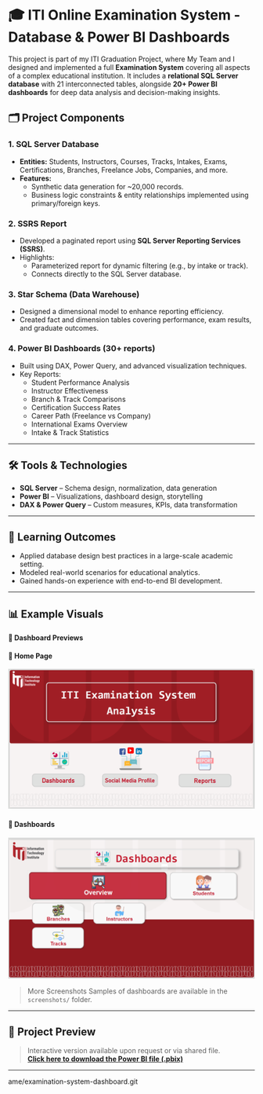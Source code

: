 # 
# 🎓 ITI Online Examination System -  Database & Power BI Dashboards

This project is part of my ITI Graduation Project, where My Team and I designed and implemented a full **Examination System** covering all aspects of a complex educational institution. It includes a **relational SQL Server database** with 21 interconnected tables, alongside **20+ Power BI dashboards** for deep data analysis and decision-making insights.


## 🗂️ Project Components

### 1. **SQL Server Database**
- **Entities:** Students, Instructors, Courses, Tracks, Intakes, Exams, Certifications, Branches, Freelance Jobs, Companies, and more.
- **Features:**
  - Synthetic data generation for ~20,000 records.
  - Business logic constraints & entity relationships implemented using primary/foreign keys.

### 2. **SSRS Report**
- Developed a paginated report using **SQL Server Reporting Services (SSRS)**.
- Highlights:
  - Parameterized report for dynamic filtering (e.g., by intake or track).
  - Connects directly to the SQL Server database.

### 3. **Star Schema (Data Warehouse)**
- Designed a dimensional model to enhance reporting efficiency.
- Created fact and dimension tables covering performance, exam results, and graduate outcomes.

### 4. **Power BI Dashboards (30+ reports)**
- Built using DAX, Power Query, and advanced visualization techniques.
- Key Reports:
  - Student Performance Analysis
  - Instructor Effectiveness
  - Branch & Track Comparisons
  - Certification Success Rates
  - Career Path (Freelance vs Company)
  - International Exams Overview
  - Intake & Track Statistics

---

## 🛠️ Tools & Technologies

- **SQL Server** – Schema design, normalization, data generation
- **Power BI** – Visualizations, dashboard design, storytelling
- **DAX & Power Query** – Custom measures, KPIs, data transformation
---

## 📌 Learning Outcomes

- Applied database design best practices in a large-scale academic setting.
- Modeled real-world scenarios for educational analytics.
- Gained hands-on experience with end-to-end BI development.

---

## 📊 Example Visuals

#### 📸 Dashboard Previews

#### 📍 Home Page
![Project 3 Dashboard](screenshots/project%203.png)

#### 📍 Dashboards
![Project 4 Dashboard](screenshots/project%204.png)

> More Screenshots Samples of dashboards are available in the `screenshots/` folder.

---

## 🔗 Project Preview

> Interactive version available upon request or via shared file.  
> **[Click here to download the Power BI file (.pbix)](your_download_link_here)**  
---

ame/examination-system-dashboard.git
